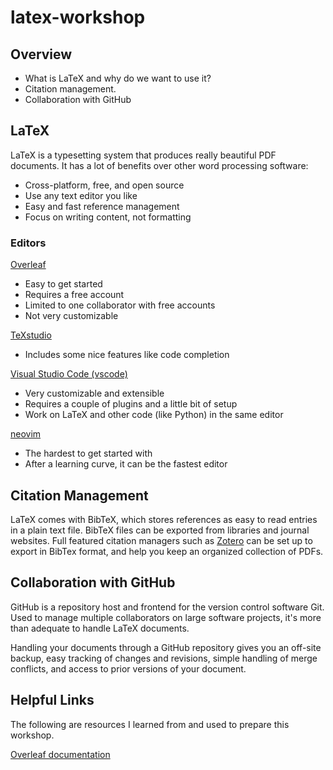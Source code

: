 # latex-workshop

## Overview

- What is LaTeX and why do we want to use it?
- Citation management.
- Collaboration with GitHub

## LaTeX

LaTeX is a typesetting system that produces really beautiful PDF documents. 
It has a lot of benefits over other word processing software: 
- Cross-platform, free, and open source 
- Use any text editor you like 
- Easy and fast reference management 
- Focus on writing content, not formatting 

### Editors

[Overleaf](https://www.overleaf.com/)
- Easy to get started
- Requires a free account
- Limited to one collaborator with free accounts
- Not very customizable

[TeXstudio](https://www.texstudio.org/)
- Includes some nice features like code completion

[Visual Studio Code (vscode)](https://code.visualstudio.com/)
- Very customizable and extensible
- Requires a couple of plugins and a little bit of setup
- Work on LaTeX and other code (like Python) in the same editor

[neovim](https://neovim.io/)
- The hardest to get started with
- After a learning curve, it can be the fastest editor

## Citation Management

LaTeX comes with BibTeX, which stores references as easy to read entries in a plain text file.
BibTeX files can be exported from libraries and journal websites. 
Full featured citation managers such as [Zotero](https://www.zotero.org/) can be set up to export in BibTex format, and help you keep an organized collection of PDFs.

## Collaboration with GitHub

GitHub is a repository host and frontend for the version control software Git. Used to manage multiple collaborators on large software projects, it's more than adequate to handle LaTeX documents. 

Handling your documents through a GitHub repository gives you an off-site backup, easy tracking of changes and revisions, simple handling of merge conflicts, and access to prior versions of your document.

## Helpful Links

The following are resources I learned from and used to prepare this workshop.

[Overleaf documentation](https://www.overleaf.com/learn)


